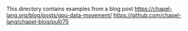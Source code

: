 This directory contains examples from a blog post
  https://chapel-lang.org/blog/posts/gpu-data-movement/
  https://github.com/chapel-lang/chapel-blog/pull/75

